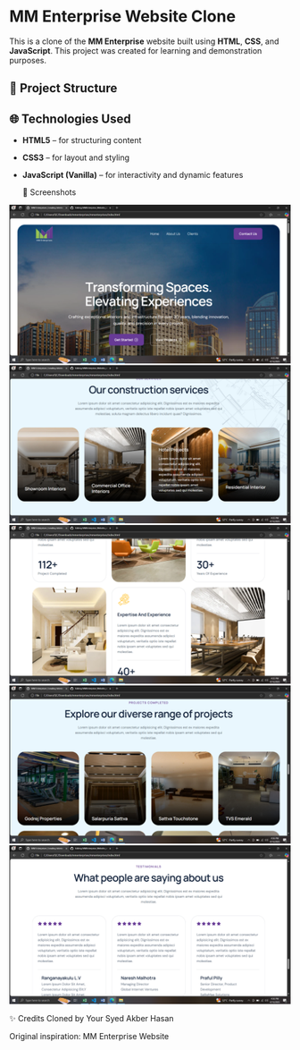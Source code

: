 
# MM Enterprise Website Clone

This is a clone of the **MM Enterprise** website built using **HTML**, **CSS**, and **JavaScript**. This project was created for learning and demonstration purposes.

## 📁 Project Structure

## 🌐 Technologies Used

- **HTML5** – for structuring content
- **CSS3** – for layout and styling
- **JavaScript (Vanilla)** – for interactivity and dynamic features

  📸 Screenshots

  
![image alt](https://github.com/SyedAkberHasan/MMEnterprise_Website_project/blob/main/Screenshot%20(1).png?raw=true)
![image alt](https://github.com/SyedAkberHasan/MMEnterprise_Website_project/blob/main/Screenshot%20(2).png?raw=true)
![image alt](https://github.com/SyedAkberHasan/MMEnterprise_Website_project/blob/main/Screenshot%20(3).png?raw=true)
![image alt](https://github.com/SyedAkberHasan/MMEnterprise_Website_project/blob/main/Screenshot%20(4).png?raw=true)
![image alt](https://github.com/SyedAkberHasan/MMEnterprise_Website_project/blob/main/Screenshot%20(5).png?raw=true)

  

✨ Credits
Cloned by Your Syed Akber Hasan

Original inspiration: MM Enterprise Website

